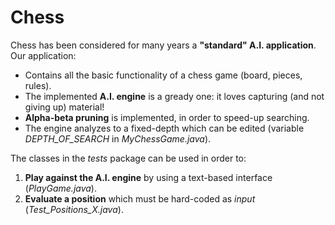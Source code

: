 Chess
===========

Chess has been considered for many years a **"standard" A.I. application**. Our application:

* Contains all the basic functionality of a chess game (board, pieces, rules).
* The implemented **A.I. engine** is a gready one: it loves capturing (and not giving up) material!
* **Alpha-beta pruning** is implemented, in order to speed-up searching.
* The engine analyzes to a fixed-depth which can be edited (variable *DEPTH_OF_SEARCH* in *MyChessGame.java*).

The classes in the *tests* package can be used in order to:

1. **Play against the A.I. engine** by using a text-based interface (*PlayGame.java*).
2. **Evaluate a position** which must be hard-coded as *input* (*Test_Positions_X.java*). 